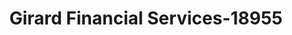 ---
f_zip-code: 19036
f_state-code: PA
title: Girard Financial Services-18955
f_phone: 610-583-2274
f_city-only: Glenolden
f_address: 437 S Macdade Blvd Glenolden
f_location-unique-id: '18955'
slug: girard-financial-services-18955
updated-on: '2024-05-30T13:46:58.046Z'
created-on: '2024-05-30T13:36:59.803Z'
published-on: '2024-05-30T13:54:32.469Z'
f_city-state: cms/city/glenolden-pa.md
f_company: cms/company/girard-financial-services.md
f_state: cms/state/pennsylvania.md
layout: '[payday-loan].html'
tags: payday-loan
---
